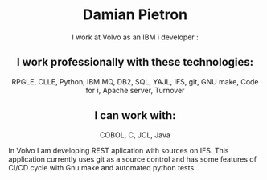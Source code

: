 <!DOCTYPE html>
<html lang="en">
<head>
    <meta charset="UTF-8">
    <meta name="viewport" content="width=device-width, initial-scale=1.0">
</head>
<body>
    <p align="center">
        <h1 align="center">Damian Pietron</h1>
        <p align="center">I work at Volvo as an IBM i developer :</p>
        <h2 align="center">I work professionally with these technologies:</h2>
        <p align="center">
            RPGLE, CLLE, Python, IBM MQ, DB2, SQL, YAJL, IFS, git, GNU make, Code for i, Apache server, Turnover
        </p>
            <h2 align="center">I can work with:</h2>
        <p align="center">
        COBOL, C, JCL, Java 
        </p>
        <p>In Volvo I am developing REST aplication with sources on IFS. This application currently uses git as a source control and has some features of CI/CD cycle with Gnu make and automated python tests.</p>
    </p>
</body>
</html>

